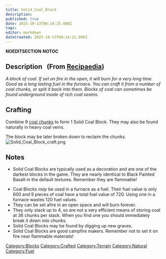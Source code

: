 ```yaml
---
title: Solid_Coal_Block
description: 
published: true
date: 2025-10-13T00:14:25.880Z
tags: 
editor: markdown
dateCreated: 2025-10-13T00:14:21.996Z
---
```


__NOEDITSECTION__ __NOTOC__

## Description   (From [Recipaedia](.. "wikilink"))

*A block of coal. If set on fire in the open, it will burn for a very
long time. Good as a long lasting fuel in the furnace. You can craft it
from a number of coal chunks, or split it back into them. Blocks of coal
can sometimes be found underground inside of rich coal seams.*

## Crafting

Combine 9 [coal chunks](Coal_Chunk.md "wikilink") to form 1 Solid Coal
Block. They may also be found naturally in heavy coal veins. 

The block may be later broken down to reclaim the chunks.
![Solid_Coal_Block_craft.png](Solid_Coal_Block_craft.png
"Solid_Coal_Block_craft.png")

## Notes

  - Solid Coal Blocks are typically used as a decoration and are one of
    the darkest blocks in the game. They are nearly identical to Black
    Painted Basalt in the default textures. Remember they are
    flammable\!

<!-- end list -->

  - Coal Blocks *may* be used in a furnace as a fuel. Their fuel value
    is only 600 and 9 pieces of coal have a total fuel value of 720.
    Using one in a furnace wastes 120 fuel values.
  - They can be set afire in an open space and will burn forever.    
  - They only stack up to 4, so are not a very efficient means of
    storing coal at 36 chunks per stack. When you find one you should
    immediately break it down into chunks.
  - Solid Coal Blocks may be found by digging up new graves.
  - Solid Coal Blocks are good campfire makers. Remember not to set it
    on fire near flammable materials\!

[Category:Blocks](Category:Blocks "wikilink")
[Category:Crafted](Category:Crafted "wikilink")
[Category:Terrain](Category:Terrain "wikilink")
[Category:Natural](Category:Natural "wikilink")
[Category:Fuel](Category:Fuel "wikilink")